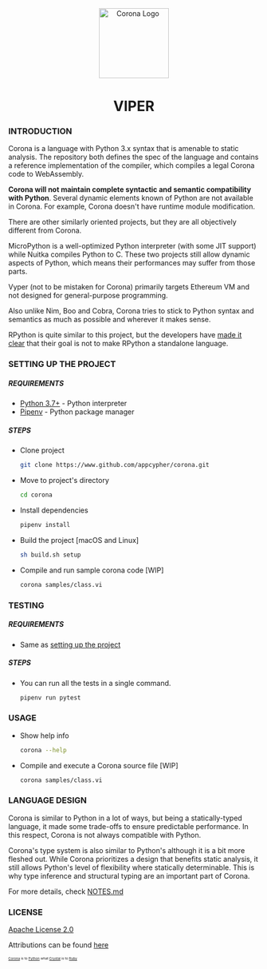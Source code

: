 <div align="center">
    <a href="#" target="_blank">
        <img src="https://image.flaticon.com/icons/svg/296/296589.svg" alt="Corona Logo" width="140" height="140"></img>
    </a>
</div>


<h1 align="center">VIPER</h1>

### INTRODUCTION
Corona is a language with Python 3.x syntax that is amenable to static analysis. The repository both defines the spec of the language and contains a reference implementation of the compiler, which compiles a legal Corona code to WebAssembly.

**Corona will not maintain complete syntactic and semantic compatibility with Python**. Several dynamic elements known of Python are not available in Corona. For example, Corona doesn't have runtime module modification.

There are other similarly oriented projects, but they are all objectively different from Corona.

MicroPython is a well-optimized Python interpreter (with some JIT support) while Nuitka compiles Python to C. These two projects still allow dynamic aspects of Python, which means their performances may suffer from those parts.

Vyper (not to be mistaken for Corona) primarily targets Ethereum VM and not designed for general-purpose programming.

Also unlike Nim, Boo and Cobra, Corona tries to stick to Python syntax and semantics as much as possible and wherever it makes sense.

RPython is quite similar to this project, but the developers have [made it clear](https://rpython.readthedocs.io/en/latest/faq.html#do-i-have-to-rewrite-my-programs-in-rpython) that their goal is not to make RPython a standalone language.

### SETTING UP THE PROJECT
##### REQUIREMENTS
- [Python 3.7+](https://www.python.org/downloads/) - Python interpreter
- [Pipenv](https://docs.pipenv.org/en/latest/install/#installing-pipenv) - Python package manager

##### STEPS
- Clone project
    ```sh
    git clone https://www.github.com/appcypher/corona.git
    ```

- Move to project's directory
    ```sh
    cd corona
    ```

- Install dependencies

    ```sh
    pipenv install
    ```

- Build the project [macOS and Linux]
    ```sh
    sh build.sh setup
    ```

- Compile and run sample corona code [WIP]
    ```sh
    corona samples/class.vi
    ```

### TESTING
##### REQUIREMENTS
- Same as [setting up the project](#setting-up-the-project)

##### STEPS
- You can run all the tests in a single command.
    ```bash
    pipenv run pytest
    ```

### USAGE
- Show help info
    ```sh
    corona --help
    ```

- Compile and execute a Corona source file [WIP]
    ```sh
    corona samples/class.vi
    ```

### LANGUAGE DESIGN
Corona is similar to Python in a lot of ways, but being a statically-typed language, it made some trade-offs to ensure predictable performance. In this respect, Corona is not always compatible with Python.

Corona's type system is also similar to Python's although it is a bit more fleshed out. While Corona prioritizes a design that benefits static analysis, it still allows Python's level of flexibility where statically determinable. This is why type inference and structural typing are an important part of Corona.

For more details, check [NOTES.md](NOTES.md)

### LICENSE
[Apache License 2.0](LICENSE)

Attributions can be found [here](ATTRIBUTIONS.md)



<sup><sup><sub><sub>[Corona](#README.md) is to [Python](https://github.com/python/cpython) what [Crystal](https://github.com/crystal-lang/crystal) is to [Ruby](https://github.com/ruby/ruby)<sub></sub></sup></sup>
